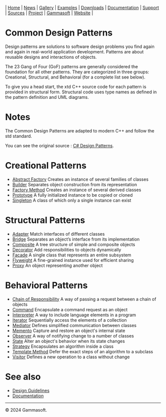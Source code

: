 | [Home](home.md) | [News](news.md) | [Gallery](gallery.md) | [Examples](examples.md) | [Downloads](downloads.md) | [Documentation](documentation.md) | [Support](support.md) | [Sources](https://github.com/gammasoft71/xtd) | [Project](https://sourceforge.net/projects/xtdpro/) | [Gammasoft](gammasoft.md) | [Website](https://gammasoft71.github.io/xtd) |

# Common Design Patterns

Design patterns are solutions to software design problems you find again and again in real-world application development. Patterns are about reusable designs and interactions of objects.

The 23 Gang of Four (GoF) patterns are generally considered the foundation for all other patterns. They are categorized in three groups: Creational, Structural, and Behavioral (for a complete list see below).

To give you a head start, the xtd C++ source code for each pattern is provided in structural form. Structural code uses type names as defined in the pattern definition and UML diagrams.

# Notes

The Common Design Patterns are adapted to modern C++ and follow the std standard.

You can see the original source : [C# Design Patterns](https://www.dofactory.com/net/design-patterns).

# Creational Patterns

* [Abstract Factory](abstract_factory.md) Creates an instance of several families of classes
* [Builder](builder.md) Separates object construction from its representation
* [Factory Method](factory_method.md) Creates an instance of several derived classes
* [Prototype](prototype.md) A fully initialized instance to be copied or cloned
* [Singleton](singleton.md) A class of which only a single instance can exist

# Structural Patterns

* [Adapter](adapter.md) Match interfaces of different classes
* [Bridge](bridge.md) Separates an object’s interface from its implementation
* [Composite](composite.md) A tree structure of simple and composite objects
* [Decorator](decorator.md) Add responsibilities to objects dynamically
* [Facade](facade.md) A single class that represents an entire subsystem
* [Flyweight](flyweight.md) A fine-grained instance used for efficient sharing
* [Proxy](proxy.md) An object representing another object

# Behavioral Patterns

* [Chain of Responsibility](chain_of_responsibility.md) A way of passing a request between a chain of objects
* [Command](command.md) Encapsulate a command request as an object
* [Interpreter](interpreter.md) A way to include language elements in a program
* [Iterator](iterator.md) Sequentially access the elements of a collection
* [Mediator](mediator.md) Defines simplified communication between classes
* [Memento](memento.md) Capture and restore an object's internal state
* [Observer](observer.md) A way of notifying change to a number of classes
* [State](state.md) Alter an object's behavior when its state changes
* [Strategy](strategy.md) Encapsulates an algorithm inside a class
* [Template Method](template_method.md) Defer the exact steps of an algorithm to a subclass
* [Visitor](visitor.md) Defines a new operation to a class without change

# See also

* [Design Guidelines](design_guidelines.md)
* [Documentation](documentation.md)

______________________________________________________________________________________________

© 2024 Gammasoft.
